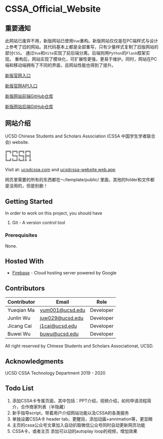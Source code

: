 # CSSA_Official_Website

## 重要通知

此网站已废弃不用，新版网站已使用`Vue`重构。新版网站仅仅是在PC端样式与设计上参考了旧的网站。其代码基本上都是全部重写，只有少量样式复制了旧版网站的部分`CSS`。
通过`Vue`和`Vite`实现了前后端分离。后端则用`Python`的`Flask`框架实现。
重构后，网站实现了模块化，可扩展性更强，更易于维护。同时，网站在PC端和移动端拥有了不同的界面，且网站性能也得到了提升。

[新版官网入口](https://www.ucsdcssa.com/)

[新版官网API入口](https://api.ucsdcssa.com/)

[新版网站前端GitHub仓库](https://github.com/TallMessiWu/ucsdcssa-website-vue)

[新版网站后端GitHub仓库](https://github.com/TallMessiWu/ucsdcssa-website-backend)

## 网站介绍

UCSD Chinese Students and Scholars Association (CSSA 中国学生学者联合会) website.

```bash
╔═╗╔═╗╔═╗╔═╗
║  ╚═╗╚═╗╠═╣
╚═╝╚═╝╚═╝╩ ╩
```

Visit at: [ucsdcssa.com](https://ucsdcssa.com/) and [ucsdcssa-website.web.app](https://ucsdcssa-website.web.app/)
<br>

网页里需要的所有的东西都在～/template/public/ 里面，其他的folder和文件都是没用的，但是别删！
<br>

## Getting Started

In order to work on this project, you should have <br>

1. Git - A version control tool

### Prerequisites

None.

## Hosted With

* [Firebase](https://firebase.google.com/) - Cloud hosting server powered by Google

## Contributors

| Contributor | Email           | Role      |
|-------------|-----------------|-----------|
| Yueqian Ma  | yum001@ucsd.edu | Developer |
| Junlin Wu   | juw029@ucsd.edu | Developer |
| Jicang Cai  | j1cai@ucsd.edu  | Developer |
| Buwei Wu    | buwu@ucsd.edu   | Developer |

All right reserved by Chinese Students and Scholars Associationat, UCSD.

## Acknowledgments

UCSD CSSA Technology Department 2019 - 2020

## Todo List

1. 添加CSSA卡专属页面，其中包括：PPT介绍，视频介绍，如何申请流程简介，合作商家列表（半隐藏）
2. 新手指导script，带着用户介绍网站功能以及CSSA的各类服务
3. 单独设置CSSA卡 header tab，更醒目，添加动画+annimation等，更显眼
4. 主页的cssa公众号文章加入自动扒取微信公众号同时自动更新网页功能
5. CSSA卡，或者主页 添加可以动的autoplay loop的视频，增加效果
